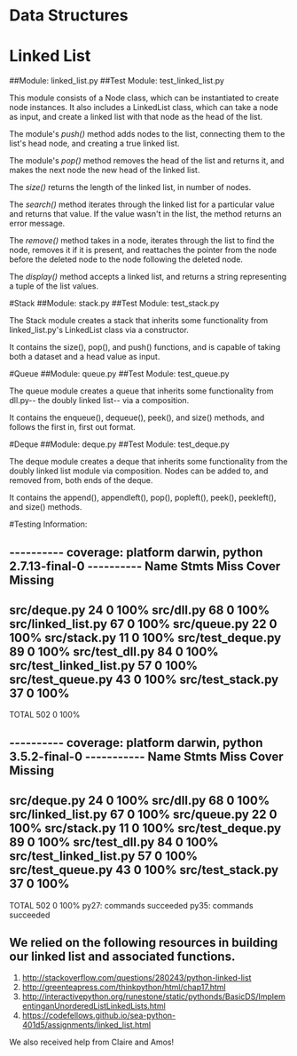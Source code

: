 # Data Structures

# Linked List
##Module: linked_list.py
##Test Module: test_linked_list.py

This module consists of a Node class, which can be instantiated to create node instances. It also includes a LinkedList class, which can take a node as input, and create a linked list with that node as the head of the list. 

The module's *push()* method adds nodes to the list, connecting them to the list's head node, and creating a true linked list.

The module's *pop()* method removes the head of the list and returns it, and makes the next node the new head of the linked list.

The *size()* returns the length of the linked list, in number of nodes.

The *search()* method iterates through the linked list for a particular value and returns that value. If the value wasn't in the list, the method returns an error message.

The *remove()* method takes in a node, iterates through the list to find the node, removes it if it is present, and reattaches the pointer from the node before the deleted node to the node following the deleted node. 

The *display()* method accepts a linked list, and returns a string representing a tuple of the list values.

#Stack
##Module: stack.py
##Test Module: test_stack.py

The Stack module creates a stack that inherits some functionality from linked_list.py's LinkedList class via a constructor. 

It contains the size(), pop(), and push() functions, and is capable of taking both a dataset and a head value as input.


#Queue
##Module: queue.py
##Test Module: test_queue.py

The queue module creates a queue that inherits some functionality from dll.py-- the doubly linked list-- via a composition.

It contains the enqueue(), dequeue(), peek(), and size() methods, and follows the first in, first out format.


#Deque
##Module: deque.py
##Test Module: test_deque.py

The deque module creates a deque that inherits some functionality from the doubly linked list module via composition. Nodes can be added to, and removed from, both ends of the deque.

It contains the append(), appendleft(), pop(), popleft(), peek(), peekleft(), and size() methods. 


#Testing Information:

---------- coverage: platform darwin, python 2.7.13-final-0 ----------
Name                      Stmts   Miss  Cover   Missing
-------------------------------------------------------
src/deque.py                 24      0   100%
src/dll.py                   68      0   100%
src/linked_list.py           67      0   100%
src/queue.py                 22      0   100%
src/stack.py                 11      0   100%
src/test_deque.py            89      0   100%
src/test_dll.py              84      0   100%
src/test_linked_list.py      57      0   100%
src/test_queue.py            43      0   100%
src/test_stack.py            37      0   100%
-------------------------------------------------------
TOTAL                       502      0   100%


---------- coverage: platform darwin, python 3.5.2-final-0 -----------
Name                      Stmts   Miss  Cover   Missing
-------------------------------------------------------
src/deque.py                 24      0   100%
src/dll.py                   68      0   100%
src/linked_list.py           67      0   100%
src/queue.py                 22      0   100%
src/stack.py                 11      0   100%
src/test_deque.py            89      0   100%
src/test_dll.py              84      0   100%
src/test_linked_list.py      57      0   100%
src/test_queue.py            43      0   100%
src/test_stack.py            37      0   100%
-------------------------------------------------------
TOTAL                       502      0   100%
  py27: commands succeeded
  py35: commands succeeded


## We relied on the following resources in building our linked list and associated functions.

1. http://stackoverflow.com/questions/280243/python-linked-list
2. http://greenteapress.com/thinkpython/html/chap17.html
3. http://interactivepython.org/runestone/static/pythonds/BasicDS/ImplementinganUnorderedListLinkedLists.html
4. https://codefellows.github.io/sea-python-401d5/assignments/linked_list.html

We also received help from Claire and Amos! 